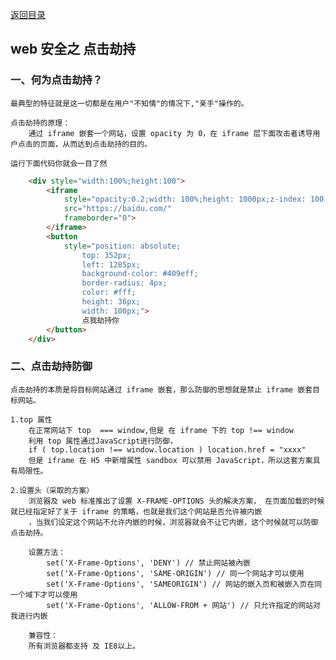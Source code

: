 [返回目录](./README.md)

## web 安全之 点击劫持

### 一、何为点击劫持？

    最典型的特征就是这一切都是在用户"不知情"的情况下,"亲手"操作的。

    点击劫持的原理：
        通过 iframe 嵌套一个网站，设置 opacity 为 0，在 iframe 层下面攻击者诱导用户点击的页面，从而达到点击劫持的目的。

    运行下面代码你就会一目了然

```html
    <div style="width:100%;height:100">
        <iframe 
            style="opacity:0.2;width: 100%;height: 1000px;z-index: 100;position: absolute;" 
            src="https://baidu.com/" 
            frameborder="0">
        </iframe>
        <button 
            style="position: absolute;
                top: 352px;
                left: 1285px;
                background-color: #409eff;
                border-radius: 4px;
                color: #fff;
                height: 36px;
                width: 100px;">
                点我劫持你
        </button>
    </div>
```

### 二、点击劫持防御

    点击劫持的本质是将目标网站通过 iframe 嵌套，那么防御的思想就是禁止 iframe 嵌套目标网站。

    1.top 属性 
        在正常网站下 top  === window,但是 在 iframe 下的 top !== window
        利用 top 属性通过JavaScript进行防御，
        if ( top.location !== window.location ) location.href = "xxxx"
        但是 iframe 在 H5 中新增属性 sandbox 可以禁用 JavaScript，所以这套方案具有局限性。

    2.设置头（采取的方案）
        浏览器及 web 标准推出了设置 X-FRAME-OPTIONS 头的解决方案， 在页面加载的时候就已经指定好了关于 iframe 的策略，也就是我们这个网站是否允许被内嵌
        ，当我们设定这个网站不允许内嵌的时候，浏览器就会不让它内嵌，这个时候就可以防御点击劫持。

        设置方法：
            set('X-Frame-Options', 'DENY') // 禁止网站被內嵌
            set('X-Frame-Options', 'SAME-ORIGIN') // 同一个网站才可以使用
            set('X-Frame-Options', 'SAMEORIGIN') // 网站的嵌入页和被嵌入页在同一个域下才可以使用
            set('X-Frame-Options', 'ALLOW-FROM + 网站') // 只允许指定的网站对我进行内嵌 

        兼容性：
        所有浏览器都支持 及 IE8以上。